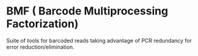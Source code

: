 BMF ( Barcode Multiprocessing Factorization)
===================

Suite of tools for barcoded reads taking advantage of PCR redundancy for error reduction/elimination.


